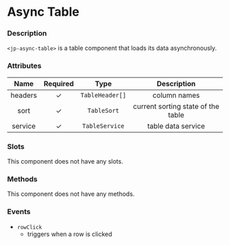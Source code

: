 # Async Table

### Description

`<jp-async-table>` is a table component that loads its data asynchronously.

### Attributes

| **Name** | **Required** | **Type** | **Description** |
| :----: | :----: | :----: | :---: |
| headers | ✓ | `TableHeader[]` | column names |
| sort | ✓ | `TableSort` | current sorting state of the table |
| service | ✓ | `TableService` | table data service |

### Slots

This component does not have any slots.

### Methods

This component does not have any methods.


### Events

- `rowClick`
    - triggers when a row is clicked
